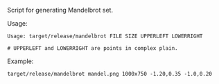Script for generating Mandelbrot set.

Usage:
```
Usage: target/release/mandelbrot FILE SIZE UPPERLEFT LOWERRIGHT

# UPPERLEFT and LOWERRIGHT are points in complex plain.
```

Example:
```
target/release/mandelbrot mandel.png 1000x750 -1.20,0.35 -1.0,0.20
```
